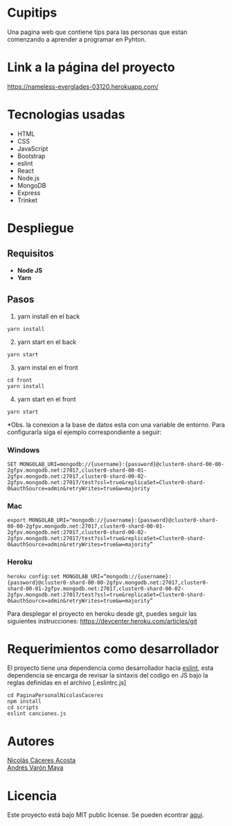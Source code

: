 # Cupitips
Una pagina web que contiene tips para las personas que estan comenzando a aprender a programar en Pyhton.
# Link a la página del proyecto   
https://nameless-everglades-03120.herokuapp.com/
# Tecnologias usadas
* HTML
* CSS
* JavaScript
* Bootstrap
* eslint
* React
* Node.js
* MongoDB
* Express
* Trinket

# Despliegue

## Requisitos 
- **Node JS**
- **Yarn**

## Pasos

1. yarn install en el back

```
yarn install
```

2. yarn start en el back
```
yarn start
```

3. yarn instal en el front
```
cd front
yarn install
```

4. yarn start en el front
```
yarn start
```
*Obs. la conexion a la base de datos esta con una variable de entorno. Para configurarla siga el ejemplo correspondiente a seguir:
### Windows
```
SET MONGOLAB_URI=mongodb://{username}:{password}@cluster0-shard-00-00-2gfpv.mongodb.net:27017,cluster0-shard-00-01-2gfpv.mongodb.net:27017,cluster0-shard-00-02-2gfpv.mongodb.net:27017/test?ssl=true&replicaSet=Cluster0-shard-0&authSource=admin&retryWrites=true&w=majority
```
### Mac
```
export MONGOLAB_URI="mongodb://{username}:{password}@cluster0-shard-00-00-2gfpv.mongodb.net:27017,cluster0-shard-00-01-2gfpv.mongodb.net:27017,cluster0-shard-00-02-2gfpv.mongodb.net:27017/test?ssl=true&replicaSet=Cluster0-shard-0&authSource=admin&retryWrites=true&w=majority”
```
### Heroku
```
heroku config:set MONGOLAB_URI=“mongodb://{username}:{password}@cluster0-shard-00-00-2gfpv.mongodb.net:27017,cluster0-shard-00-01-2gfpv.mongodb.net:27017,cluster0-shard-00-02-2gfpv.mongodb.net:27017/test?ssl=true&replicaSet=Cluster0-shard-0&authSource=admin&retryWrites=true&w=majority”
```
Para desplegar el proyecto en heroku desde git, puedes seguir las siguientes instrucciones: https://devcenter.heroku.com/articles/git
# Requerimientos como desarrollador
El proyecto tiene una dependencia como desarrollador hacia [eslint](https://eslint.org), esta dependencia se encarga de revisar la sintaxis del codigo en JS bajo la reglas definidas en el archivo [.eslintrc.js]

```
cd PaginaPersonalNicolasCaceres
npm install
cd scripts
eslint canciones.js
```
# Autores
[Nicolás Cáceres Acosta](https://github.com/nacaceres)   
[Andrés Varón Maya](https://github.com/andresvaron)

# Licencia
Este proyecto está bajo MIT public license. Se pueden econtrar [aqui](https://github.com/nacaceres/cupitips/blob/master/LICENSE).
